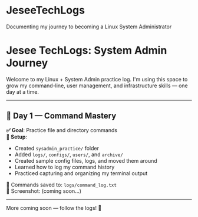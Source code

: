 # JeseeTechLogs
Documenting my journey to becoming a Linux System Administrator
# Jesee TechLogs: System Admin Journey

Welcome to my Linux + System Admin practice log. I'm using this space to grow my command-line, user management, and infrastructure skills — one day at a time.

---

## 📅 Day 1 — Command Mastery

**✅ Goal**: Practice file and directory commands  
**📂 Setup**:
- Created `sysadmin_practice/` folder
- Added `logs/`, `configs/`, `users/`, and `archive/`
- Created sample config files, logs, and moved them around
- Learned how to log my command history
- Practiced capturing and organizing my terminal output

📝 Commands saved to: `logs/command_log.txt`  
📸 Screenshot: (coming soon...)

---

More coming soon — follow the logs! 🚀
